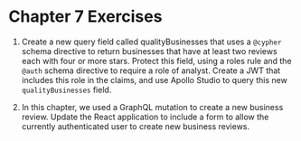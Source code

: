 # Chapter 7 Exercises

1. Create a new query field called qualityBusinesses that uses a `@cypher` schema directive to return businesses that have at least two reviews each with four or more stars. Protect this field, using a roles rule and the `@auth` schema directive to require a role of analyst. Create a JWT that includes this role in the claims, and use Apollo Studio to query this new `qualityBusinesses` field.

2. In this chapter, we used a GraphQL mutation to create a new business review. Update the React application to include a form to allow the currently authenticated user to create new business reviews.